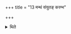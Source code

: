 +++
title = "13 मन्थं संयुतङ् करम्भ"

+++

<details><summary>थिते</summary>

13. The stirred up (mixture of flour and water or ghee) is called Karambha. The Lājās (roasted grains) are called Parivāpa.   
</details>
